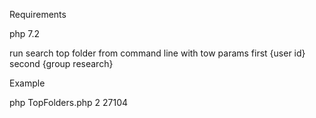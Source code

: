 Requirements

php 7.2 

run search top folder from command line with tow params first {user id} second {group research}

Example

php TopFolders.php 2 27104